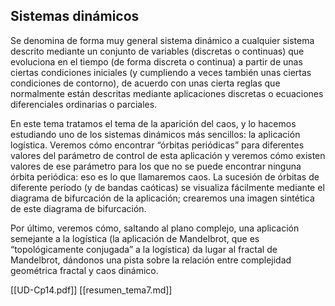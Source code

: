 ## Sistemas dinámicos

Se denomina de forma muy general sistema dinámico a cualquier sistema descrito mediante un conjunto de variables (discretas o continuas) que evoluciona en el tiempo (de forma discreta o continua) a partir de unas ciertas condiciones iniciales (y cumpliendo a veces también unas ciertas condiciones de contorno), de acuerdo con unas cierta reglas que normalmente están descritas mediante aplicaciones discretas o ecuaciones diferenciales ordinarias o parciales.

En este tema tratamos el tema de la aparición del caos, y lo hacemos estudiando uno de los sistemas dinámicos más sencillos: la aplicación logística. Veremos cómo encontrar “órbitas periódicas” para diferentes valores del parámetro de control de esta aplicación y veremos cómo existen valores de ese parámetro para los que no se puede encontrar ninguna órbita periódica: eso es lo que llamaremos caos. La sucesión de órbitas de diferente período (y de bandas caóticas) se visualiza fácilmente mediante el diagrama de bifurcación de la aplicación; crearemos una imagen sintética de este diagrama de bifurcación.

Por último, veremos cómo, saltando al plano complejo, una aplicación semejante a la logística (la aplicación de Mandelbrot, que es “topológicamente conjugada” a la logística) da lugar al fractal de Mandelbrot, dándonos una pista sobre la relación entre complejidad geométrica fractal y caos dinámico.

[[UD-Cp14.pdf]]
[[resumen_tema7.md]]
